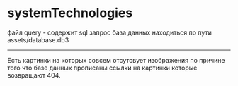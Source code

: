 # systemTechnologies

файл query - содержит sql запрос
база данных находиться по пути assets/database.db3

---
Есть картинки на которых совсем отсутсвует изображения по причине
того что базе данных прописаны ссылки на картинки которые возвращают 404.
